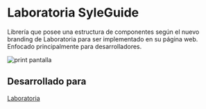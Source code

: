 # Laboratoria SyleGuide 

Librería que posee una estructura de componentes según el nuevo branding de Laboratoria para ser implementado en su página web.
Enfocado principalmente para desarrolladores.

![print pantalla](https://user-images.githubusercontent.com/32303709/37830077-2c4a7346-2e80-11e8-9d9e-7d3f0e85169f.png)

## Desarrollado para
[Laboratoria](http://www.laboratoria.la/)





